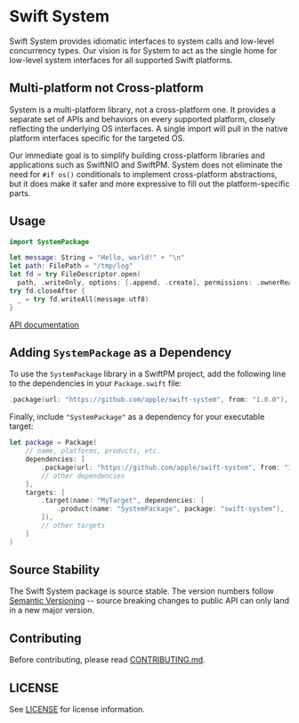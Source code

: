 # Swift System

Swift System provides idiomatic interfaces to system calls and low-level concurrency types. Our vision is for System to act as the single home for low-level system interfaces for all supported Swift platforms.

## Multi-platform not Cross-platform

System is a multi-platform library, not a cross-platform one. It provides a separate set of APIs and behaviors on every supported platform, closely reflecting the underlying OS interfaces. A single import will pull in the native platform interfaces specific for the targeted OS.

Our immediate goal is to simplify building cross-platform libraries and applications such as SwiftNIO and SwiftPM. System does not eliminate the need for `#if os()` conditionals to implement cross-platform abstractions, but it does make it safer and more expressive to fill out the platform-specific parts.

## Usage

```swift
import SystemPackage

let message: String = "Hello, world!" + "\n"
let path: FilePath = "/tmp/log"
let fd = try FileDescriptor.open(
  path, .writeOnly, options: [.append, .create], permissions: .ownerReadWrite)
try fd.closeAfter {
  _ = try fd.writeAll(message.utf8)
}
```

[API documentation](https://swiftpackageindex.com/apple/swift-system/main/documentation/SystemPackage)

## Adding `SystemPackage` as a Dependency

To use the `SystemPackage` library in a SwiftPM project,
add the following line to the dependencies in your `Package.swift` file:

```swift
.package(url: "https://github.com/apple/swift-system", from: "1.0.0"),
```

Finally, include `"SystemPackage"` as a dependency for your executable target:

```swift
let package = Package(
    // name, platforms, products, etc.
    dependencies: [
        .package(url: "https://github.com/apple/swift-system", from: "1.0.0"),
        // other dependencies
    ],
    targets: [
        .target(name: "MyTarget", dependencies: [
            .product(name: "SystemPackage", package: "swift-system"),
        ]),
        // other targets
    ]
)
```

## Source Stability

The Swift System package is source stable. The version numbers follow [Semantic Versioning][semver] -- source breaking changes to public API can only land in a new major version.

[semver]: https://semver.org

## Contributing

Before contributing, please read [CONTRIBUTING.md](CONTRIBUTING.md). 

## LICENSE

See [LICENSE](LICENSE.txt) for license information. 

